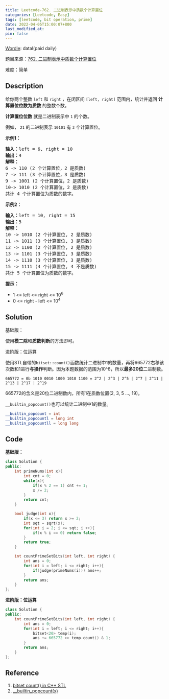```yaml
---
title: Leetcode-762. 二进制表示中质数个计算置位
categories: [Leetcode, Easy]
tags: [leetcode, bit operation, prime]
date: 2022-04-05T15:00:07+800
last_modified_at: 
pin: false
---
```


[Wordle](https://www.nytimes.com/games/wordle/index.html): datal(paid daily)

题目来源：[762. 二进制表示中质数个计算置位](https://leetcode-cn.com/problems/prime-number-of-set-bits-in-binary-representation/)

难度：简单

## Description

给你两个整数 `left` 和 `right` ，在闭区间 `[left, right]` 范围内，统计并返回 **计算置位位数为质数** 的整数个数。

**计算置位位数** 就是二进制表示中 `1` 的个数。

例如， `21` 的二进制表示 `10101` 有 `3` 个计算置位。


**示例1：**

<pre>
<strong>输入：</strong>left = 6, right = 10
<strong>输出：</strong>4
<strong>解释：</strong>
6 -> 110 (2 个计算置位，2 是质数)
7 -> 111 (3 个计算置位，3 是质数)
9 -> 1001 (2 个计算置位，2 是质数)
10-> 1010 (2 个计算置位，2 是质数)
共计 4 个计算置位为质数的数字。
</pre>

**示例2：**

<pre>
<strong>输入：</strong>left = 10, right = 15
<strong>输出：</strong>5
<strong>解释：</strong>
10 -> 1010 (2 个计算置位, 2 是质数)
11 -> 1011 (3 个计算置位, 3 是质数)
12 -> 1100 (2 个计算置位, 2 是质数)
13 -> 1101 (3 个计算置位, 3 是质数)
14 -> 1110 (3 个计算置位, 3 是质数)
15 -> 1111 (4 个计算置位, 4 不是质数)
共计 5 个计算置位为质数的数字。
</pre>

**提示：**

- 1 <= left <= right <= 10<sup>6</sup>
- 0 <= right - left <= 10<sup>4</sup>


## Solution

基础版：

使用**模二除**和**质数判断**的方法即可。

进阶版：位运算

使用STL自带的`bitset::count()`函数统计二进制中1的数量，再将665772右移该次数和1进行**与操作**判断。因为本题数据的范围为10^6，所以**最多20位**二进制数。

`665772 = 0b 1010 0010 1000 1010 1100 = 2^2 | 2^3 | 2^5 | 2^7 | 2^11 | 2^13 | 2^17 | 2^19`

665772的含义是20位二进制数内，所有1在质数位置(2, 3, 5 ..., 19)。


`__builtin_popcount()`也可以统计二进制中1的数量。
```c++
__builtin_popcount = int
__builtin_popcountl = long int
__builtin_popcountll = long long
```


## Code

**基础版：**
```c++
class Solution {
public:
    int primeNums(int x){
        int cnt = 0;
        while(x){
            if(x % 2 == 1) cnt += 1;
            x /= 2;
        }
        return cnt;
    }

    bool judge(int x){
        if(x <= 3) return x >= 2;
        int sqt = sqrt(x);
        for(int i = 2; i <= sqt; i ++){
            if(x % i == 0) return false;
        }
        return true;
    }

    int countPrimeSetBits(int left, int right) {
        int ans = 0;
        for(int i = left; i <= right; i++){
            if(judge(primeNums(i))) ans++;
        }
        return ans;
    }
};
```

**进阶版：位运算**
```c++
class Solution {
public:
    int countPrimeSetBits(int left, int right) {
        int ans = 0;
        for(int i = left; i <= right; i++){
            bitset<20> temp(i);
            ans += 665772 >> temp.count() & 1;
        }
        return ans;
    }
};
```

## Reference

1. [bitset count() in C++ STL](https://www.geeksforgeeks.org/bitsetcount-in-c-stl/)
2. [__builtin_popcount(x)](https://www.geeksforgeeks.org/builtin-functions-gcc-compiler/)